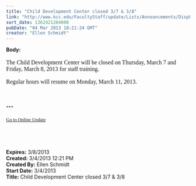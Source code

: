 ```yaml
---
title: "Child Development Center closed 3/7 & 3/8"
link: "http://www.kcc.edu/FacultyStaff/update/Lists/Announcements/DispForm.aspx?ID=1014"
sort_date: 1362421284000
pubDate: "04 Mar 2013 18:21:24 GMT"
creator: "Ellen Schmidt"
---
```


<div><b>Body:</b> <div class="ExternalClassAC47615916D146C9BEFC51A9B84892D8"><div>
<p style="margin:0in 0in 0pt" class="MsoNormal"><font size="3"><font face="Calibri"> </font></font></p>
<p style="margin:0in 0in 0pt" class="MsoNormal"><font size="3"><font face="Calibri">The Child Development Center will be closed on Thursday, March 7 and Friday, March 8, 2013 for staff training.  </font></font></p>
<p style="margin:0in 0in 0pt" class="MsoNormal"><font size="3"><font face="Calibri"></font></font> </p>
<p style="margin:0in 0in 0pt" class="MsoNormal"><font size="3"><font face="Calibri">Regular hours will resume on Monday, March 11, 2013. <br /></font></font></p>
<p style="margin:0in 0in 0pt" class="MsoNormal"><font size="3"><font face="Calibri"></font></font> </p><font size="3"><font face="Calibri">
<div> </div>
<div> </div>
<div>
<div><font size="2">***</font></div>
<div><font size="2"></font> </div>
<div><font size="2"><a href="/FacultyStaff/update/Pages/dailyupdate.aspx">Go to Online Update</a></font><font size="2"></font></div>
<div><font size="2"></font> </div><br /></div>
<p style="margin:0in 0in 0pt" class="MsoNormal"><br /> </p></font></font></div></div></div>
<div><b>Expires:</b> 3/8/2013</div>
<div><b>Created:</b> 3/4/2013 12:21 PM</div>
<div><b>Created By:</b> Ellen Schmidt</div>
<div><b>Start Date:</b> 3/4/2013</div>
<div><b>Title:</b> Child Development Center closed 3/7 &amp; 3/8</div>
